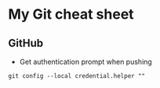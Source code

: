 # My Git cheat sheet

## GitHub

- Get authentication prompt when pushing

```
git config --local credential.helper ""
```
